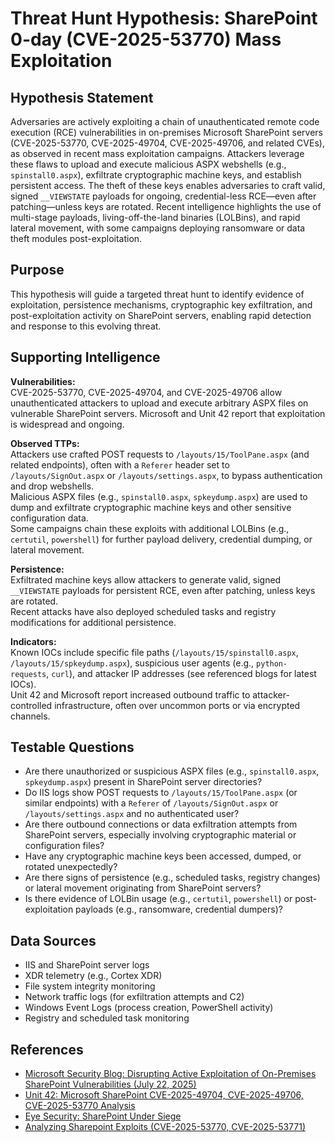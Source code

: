 # Threat Hunt Hypothesis: SharePoint 0-day (CVE-2025-53770) Mass Exploitation

## Hypothesis Statement

Adversaries are actively exploiting a chain of unauthenticated remote code execution (RCE) vulnerabilities in on-premises Microsoft SharePoint servers (CVE-2025-53770, CVE-2025-49704, CVE-2025-49706, and related CVEs), as observed in recent mass exploitation campaigns. Attackers leverage these flaws to upload and execute malicious ASPX webshells (e.g., `spinstall0.aspx`), exfiltrate cryptographic machine keys, and establish persistent access. The theft of these keys enables adversaries to craft valid, signed `__VIEWSTATE` payloads for ongoing, credential-less RCE—even after patching—unless keys are rotated. Recent intelligence highlights the use of multi-stage payloads, living-off-the-land binaries (LOLBins), and rapid lateral movement, with some campaigns deploying ransomware or data theft modules post-exploitation.

## Purpose

This hypothesis will guide a targeted threat hunt to identify evidence of exploitation, persistence mechanisms, cryptographic key exfiltration, and post-exploitation activity on SharePoint servers, enabling rapid detection and response to this evolving threat.

## Supporting Intelligence

**Vulnerabilities:**  
CVE-2025-53770, CVE-2025-49704, and CVE-2025-49706 allow unauthenticated attackers to upload and execute arbitrary ASPX files on vulnerable SharePoint servers. Microsoft and Unit 42 report that exploitation is widespread and ongoing.

**Observed TTPs:**  
Attackers use crafted POST requests to `/layouts/15/ToolPane.aspx` (and related endpoints), often with a `Referer` header set to `/layouts/SignOut.aspx` or `/layouts/settings.aspx`, to bypass authentication and drop webshells.  
Malicious ASPX files (e.g., `spinstall0.aspx`, `spkeydump.aspx`) are used to dump and exfiltrate cryptographic machine keys and other sensitive configuration data.  
Some campaigns chain these exploits with additional LOLBins (e.g., `certutil`, `powershell`) for further payload delivery, credential dumping, or lateral movement.

**Persistence:**  
Exfiltrated machine keys allow attackers to generate valid, signed `__VIEWSTATE` payloads for persistent RCE, even after patching, unless keys are rotated.  
Recent attacks have also deployed scheduled tasks and registry modifications for additional persistence.

**Indicators:**  
Known IOCs include specific file paths (`/layouts/15/spinstall0.aspx`, `/layouts/15/spkeydump.aspx`), suspicious user agents (e.g., `python-requests`, `curl`), and attacker IP addresses (see referenced blogs for latest IOCs).  
Unit 42 and Microsoft report increased outbound traffic to attacker-controlled infrastructure, often over uncommon ports or via encrypted channels.

## Testable Questions

- Are there unauthorized or suspicious ASPX files (e.g., `spinstall0.aspx`, `spkeydump.aspx`) present in SharePoint server directories?
- Do IIS logs show POST requests to `/layouts/15/ToolPane.aspx` (or similar endpoints) with a `Referer` of `/layouts/SignOut.aspx` or `/layouts/settings.aspx` and no authenticated user?
- Are there outbound connections or data exfiltration attempts from SharePoint servers, especially involving cryptographic material or configuration files?
- Have any cryptographic machine keys been accessed, dumped, or rotated unexpectedly?
- Are there signs of persistence (e.g., scheduled tasks, registry changes) or lateral movement originating from SharePoint servers?
- Is there evidence of LOLBin usage (e.g., `certutil`, `powershell`) or post-exploitation payloads (e.g., ransomware, credential dumpers)?

## Data Sources

- IIS and SharePoint server logs
- XDR telemetry (e.g., Cortex XDR)
- File system integrity monitoring
- Network traffic logs (for exfiltration attempts and C2)
- Windows Event Logs (process creation, PowerShell activity)
- Registry and scheduled task monitoring

## References

- [Microsoft Security Blog: Disrupting Active Exploitation of On-Premises SharePoint Vulnerabilities (July 22, 2025)](https://www.microsoft.com/en-us/security/blog/2025/07/22/disrupting-active-exploitation-of-on-premises-sharepoint-vulnerabilities/)
- [Unit 42: Microsoft SharePoint CVE-2025-49704, CVE-2025-49706, CVE-2025-53770 Analysis](https://unit42.paloaltonetworks.com/microsoft-sharepoint-cve-2025-49704-cve-2025-49706-cve-2025-53770/)
- [Eye Security: SharePoint Under Siege](https://research.eye.security/sharepoint-under-siege/)
- [Analyzing Sharepoint Exploits (CVE-2025-53770, CVE-2025-53771)](https://isc.sans.edu/diary/Analyzing+Sharepoint+Exploits+CVE202553770+CVE202553771/32138)
